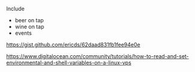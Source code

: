 Include

* beer on tap  
* wine on tap
* events

https://gist.github.com/ericds/62daad831fb1fee94e0e

https://www.digitalocean.com/community/tutorials/how-to-read-and-set-environmental-and-shell-variables-on-a-linux-vps

